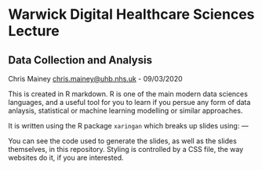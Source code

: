 
# Warwick Digital Healthcare Sciences Lecture

## Data Collection and Analysis

Chris Mainey <chris.mainey@uhb.nhs.uk> - 09/03/2020

This is created in R markdown. R is one of the main modern data sciences
languages, and a useful tool for you to learn if you persue any form of
data anlaysis, statistical or machine learning modelling or similar
approaches.

It is written using the R package `xaringan` which breaks up slides
using: —

You can see the code used to generate the slides, as well as the slides
themselves, in this repository. Styling is controlled by a CSS file, the
way websites do it, if you are interested.
